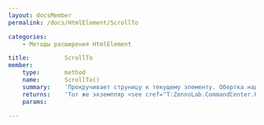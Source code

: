 ```yaml
---
layout: docsMember
permalink: /docs/HtmlElement/ScrollTo

categories:
    - Методы расширения HtmlElement

title:          ScrollTo
member:
    type:       method
    name:       ScrollTo()
    summary:    'Прокручивает струницу к текущему элементу. Обертка над ScrollIntoView().'
    returns:    'Тот же экземпляр <see cref="T:ZennoLab.CommandCenter.HtmlElement" /> для Fluent Interface'
    params:

---
```


